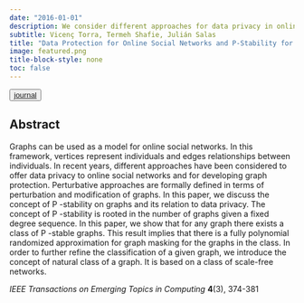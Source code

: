 ```yaml
---
date: "2016-01-01"
description: We consider different approaches for data privacy in online social networks and for developing graph protection.
subtitle: Vicenç Torra, Termeh Shafie, Julián Salas
title: "Data Protection for Online Social Networks and P-Stability for Graphs"
image: featured.png
title-block-style: none
toc: false
---
```


<button type="button" class="btn btn-outline-success"><a href="https://doi.org/10.1109/TETC.2015.2433923">journal</a></button>



## Abstract 
Graphs can be used as a model for online social networks. In this framework, vertices represent individuals and edges relationships between individuals. In recent years, different approaches have been considered to offer data privacy to online social networks and for developing graph protection. Perturbative approaches are formally defined in terms of perturbation and modification of graphs. In this paper, we discuss the concept of P -stability on graphs and its relation to data privacy. The concept of P -stability is rooted in the number of graphs given a fixed degree sequence. In this paper, we show that for any graph there exists a class of P -stable graphs. This result implies that there is a fully polynomial randomized approximation for graph masking for the graphs in the class. In order to further refine the classification of a given graph, we introduce the concept of natural class of a graph. It is based on a class of scale-free networks.

*IEEE Transactions on Emerging Topics in Computing* **4**(3), 374-381

